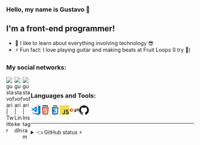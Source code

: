 ### Hello, my name is Gustavo 👋

## I'm a front-end programmer!

- 🔭 I like to learn about everything involving technology 😎
- ⚡ Fun fact: I love playing guitar and making beats at Fruit Loops (I try 🤣)

### My social networks:

[<img align="left" alt="gustavofari | Twitter" width="22px" src="https://cdn.jsdelivr.net/npm/simple-icons@v3/icons/twitter.svg" />][twitter]
[<img align="left" alt="gustavofari | LinkedIn" width="22px" src="https://cdn.jsdelivr.net/npm/simple-icons@v3/icons/linkedin.svg" />][linkedin]
[<img align="left" alt="gustavofari | Instagram" width="22px" src="https://cdn.jsdelivr.net/npm/simple-icons@v3/icons/instagram.svg" />][instagram]

<br />

### Languages and Tools:

<img align="left" alt="Visual Studio Code" width="26px" src="https://raw.githubusercontent.com/github/explore/80688e429a7d4ef2fca1e82350fe8e3517d3494d/topics/visual-studio-code/visual-studio-code.png" />
<img align="left" alt="HTML5" width="26px" src="https://raw.githubusercontent.com/github/explore/80688e429a7d4ef2fca1e82350fe8e3517d3494d/topics/html/html.png" />
<img align="left" alt="CSS3" width="26px" src="https://raw.githubusercontent.com/github/explore/80688e429a7d4ef2fca1e82350fe8e3517d3494d/topics/css/css.png" />

<img align="left" alt="JavaScript" width="26px" src="https://raw.githubusercontent.com/github/explore/80688e429a7d4ef2fca1e82350fe8e3517d3494d/topics/javascript/javascript.png" />

<img align="left" alt="Git" width="26px" src="https://raw.githubusercontent.com/github/explore/80688e429a7d4ef2fca1e82350fe8e3517d3494d/topics/git/git.png" />
<img align="left" alt="GitHub" width="26px" src="https://raw.githubusercontent.com/github/explore/78df643247d429f6cc873026c0622819ad797942/topics/github/github.png" />

<br />
<br />

---

<details>
  <summary>👈 GitHub status ⚡</summary>
  <img align="left" alt="codeSTACKr's GitHub Stats" src="https://github-readme-stats.codestackr.vercel.app/api?username=gustavofari&show_icons=true&hide_border=true" />
</details>

[twitter]: https://twitter.com/gusrjj
[instagram]: https://instagram.com/gusrjj
[linkedin]: https://linkedin.com/in/gustavo-farias-cc
